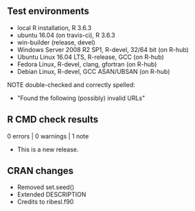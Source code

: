 ## Test environments

* local R installation, R 3.6.3
* ubuntu 16.04 (on travis-ci), R 3.6.3
* win-builder (release, devel)
* Windows Server 2008 R2 SP1, R-devel, 32/64 bit (on R-hub)
* Ubuntu Linux 16.04 LTS, R-release, GCC (on R-hub)
* Fedora Linux, R-devel, clang, gfortran (on R-hub)
* Debian Linux, R-devel, GCC ASAN/UBSAN (on R-hub)

NOTE double-checked and correctly spelled:

- "Found the following (possibly) invalid URLs"

## R CMD check results

0 errors | 0 warnings | 1 note

* This is a new release.

## CRAN changes

* Removed set.seed()
* Extended DESCRIPTION
* Credits to ribesl.f90

